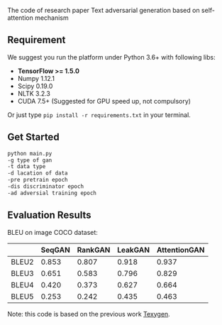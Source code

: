 The code of research paper Text adversarial generation based on self-attention mechanism


## Requirement
We suggest you run the platform under Python 3.6+ with following libs:
* **TensorFlow >= 1.5.0**
* Numpy 1.12.1
* Scipy 0.19.0
* NLTK 3.2.3
* CUDA 7.5+ (Suggested for GPU speed up, not compulsory)    

Or just type `pip install -r requirements.txt` in your terminal.

## Get Started

```bash
python main.py
-g type of gan
-t data type
-d lacation of data
-pre pretrain epoch
-dis discriminator epoch
-ad adversial training epoch
```

## Evaluation Results

BLEU on image COCO dataset:

|       | SeqGAN | RankGAN | LeakGAN | AttentionGAN |
|-------|--------|---------|---------|--------------|
| BLEU2 | 0.853  | 0.807   | 0.918   | 0.937        |
| BLEU3 | 0.651  | 0.583   | 0.796   | 0.829        |
| BLEU4 | 0.420  | 0.373   | 0.627   | 0.664        |
| BLEU5 | 0.253  | 0.242   | 0.435   | 0.463        |

Note: this code is based on the previous work [Texygen](https://github.com/geek-ai/Texygen).
